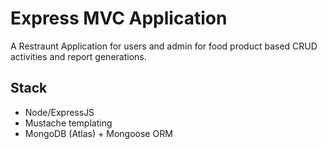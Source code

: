 # Express MVC Application

A Restraunt Application for users and admin for food product based CRUD activities and report generations.

## Stack

- Node/ExpressJS
- Mustache templating
- MongoDB (Atlas) + Mongoose ORM
